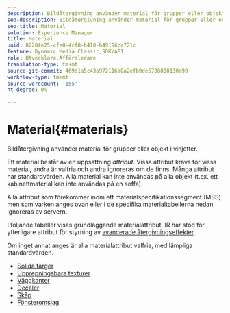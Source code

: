 ```yaml
---
description: Bildåtergivning använder material för grupper eller objekt i vinjetter.
seo-description: Bildåtergivning använder material för grupper eller objekt i vinjetter.
seo-title: Material
solution: Experience Manager
title: Material
uuid: 82284e25-cfe0-4cf8-b410-b49196cc721c
feature: Dynamic Media Classic,SDK/API
role: Utvecklare,Affärsledare
translation-type: tm+mt
source-git-commit: 469d1a5c43a972116a8a2efb0de5708800130a99
workflow-type: tm+mt
source-wordcount: '155'
ht-degree: 0%

---
```



# Material{#materials}

Bildåtergivning använder material för grupper eller objekt i vinjetter.

Ett material består av en uppsättning *attribut*. Vissa attribut krävs för vissa material, andra är valfria och andra ignoreras om de finns. Många attribut har standardvärden. Alla material kan inte användas på alla objekt (t.ex. ett kabinettmaterial kan inte användas på en soffa).

Alla attribut som förekommer inom ett materialspecifikationssegment (MSS) men som varken anges ovan eller i de specifika materialtabellerna nedan ignoreras av servern.

I följande tabeller visas grundläggande materialattribut. IR har stöd för ytterligare attribut för styrning av [avancerade återgivningseffekter](../../../../../../ir-api/http-protocol/image-rendering-api-ref/c-ir-http-protocol-ref/c-ir-http-protocol-syntax-and-features/c-ir-advanced-render-effects/c-ir-advanced-render-effects.md#concept-bf8b6d8460244b9cacc7f4a3df4c5281).

Om inget annat anges är alla materialattribut valfria, med lämpliga standardvärden.

* [Solida färger](r-ir-solid-colors.md)
* [Upprepningsbara texturer](r-ir-repeatable-textures.md)
* [Väggkanter](r-ir-wall-borders.md)
* [Decaler](r-ir-decals.md)
* [Skåp](r-ir-cabinets.md)
* [Fönsteromslag](r-ir-window-coverings.md)
